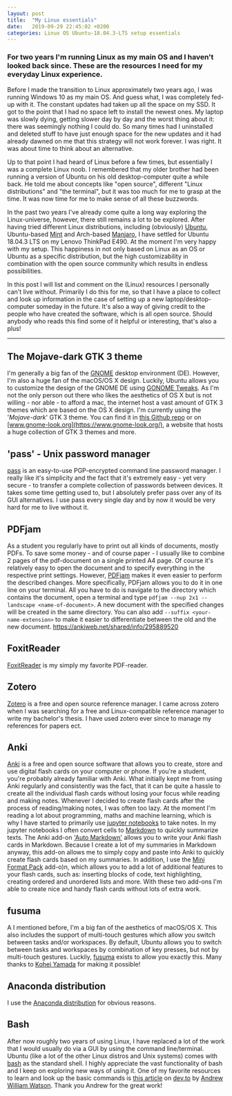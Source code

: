```yaml
---
layout: post
title:  "My Linux essentials"
date:   2019-09-29 22:45:02 +0200
categories: Linux OS Ubuntu-18.04.3-LTS setup essentials
---
```


### For two years I'm running Linux as my main OS and I haven't looked back since. These are the resources I need for my everyday Linux experience.

Before I made the transition to Linux approximately two years ago, I was running Windows 10 as my main OS. And guess what, I was completely fed-up with it. The constant updates had taken up all the space on my SSD. It got to the point that I had no space left to install the newest ones. My laptop was slowly dying, getting slower day by day and the worst thing about it: there was seemingly nothing I could do. So many times had I uninstalled and deleted stuff to have just enough space for the new updates and it had already dawned on me that this strategy will not work forever. I was right. It was about time to think about an alternative.

Up to that point I had heard of Linux before a few times, but essentially I was a complete Linux noob. I remembered that my older brother had been running a version of Ubuntu on his old desktop-computer quite a while back. He told me about concepts like "open source", different "Linux distributions" and "the terminal", but it was too much for me to grasp at the time. It was now time for me to make sense of all these buzzwords.

In the past two years I've already come quite a long way exploring the Linux-universe, however, there still remains a lot to be explored. After having tried different Linux distributions, including (obviously) [Ubuntu](https://ubuntu.com/download/desktop), Ubuntu-based [Mint](https://linuxmint.com/) and Arch-based [Manjaro](https://manjaro.org/), I have settled for Ubuntu 18.04.3 LTS on my Lenovo ThinkPad E490. At the moment I'm very happy with my setup. This happiness in not only based on Linux as an OS or Ubuntu as a specific distribution, but the high customizability in combination with the open source community which results in endless possibilities.

In this post I will list and comment on the (Linux) resources I personally can't live without. Primarily I do this for me, so that I have a place to collect and look up information in the case of setting up a new laptop/desktop-computer someday in the future. It's also a way of giving credit to the people who have created the software, which is all open source. Should anybody who reads this find some of it helpful or interesting, that's also a plus!

***
## The Mojave-dark GTK 3 theme

I'm generally a big fan of the [GNOME](https://www.gnome.org/) desktop environment (DE). However, I'm also a huge fan of the macOS/OS X design. Luckily, Ubuntu allows you to customize the design of the GNOME DE using [GONOME Tweaks](https://launchpad.net/gnome-tweaks). As I'm not the only person out there who likes the aesthetics of OS X but is not willing - nor able - to afford a mac, the internet host a vast amount of GTK 3 themes which are based on the OS X design. I'm currently using the '_Mojave-dark_' GTK 3 theme. You can find it in [this Github repo](https://github.com/vinceliuice/Mojave-gtk-theme) or on [www.gnome-look.org](https://www.gnome-look.org/), a website that hosts a huge collection of GTK 3 themes and more.

## 'pass' - Unix password manager

[pass](https://www.passwordstore.org/) is an easy-to-use PGP-encrypted command line password manager. I really like it's simplicity and the fact that it's extremely easy - yet very secure - to transfer a complete collection of passwords between devices. It takes some time getting used to, but I absolutely prefer pass over any of its GUI alternatives. I use pass every single day and by now it would be very hard for me to live without it.

## PDFjam

As a student you regularly have to print out all kinds of documents, mostly PDFs. To save some money - and of course paper - I usually like to combine 2 pages of the pdf-document on a single printed A4 page. Of course it's relatively easy to open the document and to specify everything in the respective print settings. However, [PDFjam](https://warwick.ac.uk/fac/sci/statistics/staff/academic-research/firth/software/pdfjam) makes it even easier to perform the described changes. More specifically, PDFjam allows you to do it in one line on your terminal. All you have to do is navigate to the directory which contains the document, open a terminal and type `pdfjam --nup 2x1 --landscape <name-of-document>`. A new document with the specified changes will be created in the same directory. You can also add `--suffix <your-name-extension>` to make it easier to differentiate between the old and the new document.
https://ankiweb.net/shared/info/295889520
## FoxitReader

[FoxitReader](https://www.foxitsoftware.com/pdf-reader/) is my simply my favorite PDF-reader.

## Zotero

[Zotero](https://www.zotero.org/) is a free and open source reference manager. I came across zotero when I was searching for a free and Linux-compatible reference manager to write my bachelor's thesis. I have used zotero ever since to manage my references for papers ect.

## Anki

[Anki](https://apps.ankiweb.net/) is a free and open source software that allows you to create, store and use digital flash cards on your computer or phone. If you're a student, you're probably already familiar with Anki. What initially kept me from using Anki regularly and consistently was the fact, that it can be quite a hassle to create all the individual flash cards without losing your focus while reading and making notes. Whenever I decided to create flash cards after the process of reading/making notes, I was often too lazy. At the moment I'm reading a lot about programming, maths and machine learning, which is why I have started to primarily use [jupyter notebooks](https://jupyter.org/) to take notes. In my jupyter notebooks I often convert cells to [Markdown](https://www.markdownguide.org/getting-started) to quickly summarize texts. The Anki add-on ['Auto Markdown'](https://ankiweb.net/shared/info/1030875226) allows you to write your Anki flash cards in Markdown. Because I create  a lot of my summaries in Markdown anyway, this add-on allows me to simply copy and paste into Anki to quickly create flash cards based on my summaries. In addition, I use the [Mini Format Pack](https://ankiweb.net/shared/info/295889520) add-o)n, which allows you to add a lot of additional features to your flash cards, such as: inserting blocks of code, text highlighting, creating ordered and unordered lists and more. With these two add-ons I'm able to create nice and handy flash cards without lots of extra work.

## fusuma

A I mentioned before, I'm a big fan of the aesthetics of macOS/OS X. This also includes the support of multi-touch gestures which allow you switch between tasks and/or workspaces. By default, Ubuntu allows you to switch between tasks and workspaces by combination of key presses, but not by multi-touch gestures. Luckily, [fusuma](https://github.com/iberianpig/fusuma) exists to allow you exactly this. Many thanks to [Kohei Yamada](https://github.com/iberianpig) for making it possible!

## Anaconda distribution

I use the [Anaconda distribution](https://www.anaconda.com/distribution/) for obvious reasons.

## Bash

After now roughly two years of using Linux, I have replaced a lot of the work that I would usually do via a GUI by using the command line/terminal. Ubuntu (like a lot of the other Linux distros and Unix systems) comes with [bash](https://www.gnu.org/software/bash/) as the standard shell. I highly appreciate the vast functionality of bash and I keep on exploring new ways of using it. One of my favorite resources to learn and look up the basic commands is [this article](https://dev.to/awwsmm/101-bash-commands-and-tips-for-beginners-to-experts-30je?utm_source=additional_box&utm_medium=internal&utm_campaign=regular&booster_org=) on [dev.to](https://dev.to/) by [Andrew William Watson](https://awwsmm.github.io/). Thank you Andrew for the great work!
